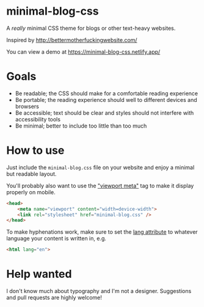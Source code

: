# minimal-blog-css

A *really* minimal CSS theme for blogs or other text-heavy websites.

Inspired by http://bettermotherfuckingwebsite.com/

You can view a demo at https://minimal-blog-css.netlify.app/

# Goals

 - Be readable; the CSS should make for a comfortable reading experience
 - Be portable; the reading experience should well to different devices and
   browsers
 - Be accessible; text should be clear and styles should not interfere with
   accessibility tools
 - Be minimal; better to include too little than too much

# How to use

Just include the `minimal-blog.css` file on your website and enjoy a minimal
but readable layout.

You'll probably also want to use the ["viewport
meta"](https://developer.mozilla.org/en-US/docs/Web/HTML/Viewport_meta_tag) tag
to make it display properly on mobile.

```html
<head>
    <meta name="viewport" content="width=device-width">
    <link rel="stylesheet" href="minimal-blog.css" />
</head>
```

To make hyphenations work, make sure to set the [lang
attribute](https://developer.mozilla.org/en-US/docs/Web/HTML/Global_attributes/lang)
to whatever language your content is written in, e.g.

```html
<html lang="en">
```

# Help wanted

I don't know much about typography and I'm not a designer. Suggestions and pull
requests are highly welcome!
